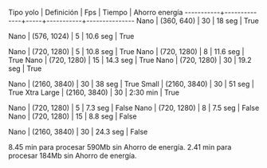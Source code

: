 Tipo yolo  | Definición   | Fps | Tiempo    | Ahorro energía
-----------+--------------+-----+-----------+---------------
Nano       | (360, 640)   | 30  | 18 seg    | True

Nano       | (576, 1024)  | 5   | 10.6 seg  | True

Nano       | (720, 1280)  | 5   | 10.8 seg  | True
Nano       | (720, 1280)  | 8   | 11.6 seg  | True
Nano       | (720, 1280)  | 15  | 14.3 seg  | True
Nano       | (720, 1280)  | 30  | 19.2 seg  | True

Nano       | (2160, 3840) | 30  | 38 seg    | True
Small      | (2160, 3840) | 30  | 51 seg    | True
Xtra Large | (2160, 3840) | 30  | 2:30 min  | True


Nano       | (720, 1280)  | 5   | 7.3 seg   | False
Nano       | (720, 1280)  | 8   | 7.5 seg   | False
Nano       | (720, 1280)  | 15  | 8.8 seg   | False

Nano       | (2160, 3840) | 30  | 24.3 seg  | False



8.45 min para procesar 590Mb sin Ahorro de energía.
2.41 min para procesar 184Mb sin Ahorro de energía.
